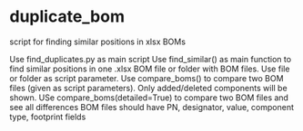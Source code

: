 # duplicate_bom
script for finding similar positions in xlsx BOMs

Use find_duplicates.py as main script 
Use find_similar() as main function to find similar positions in one .xlsx BOM file or folder with BOM files. Use file or folder as script parameter. 
Use compare_boms() to compare two BOM files (given as script parameters). Only added/deleted components will be shown. 
USe compare_boms(detailed=True) to compare two BOM files and see all differences
BOM files should have PN, designator, value, component type, footprint fields
